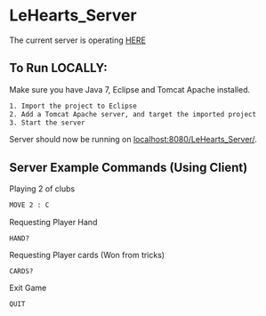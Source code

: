 # LeHearts_Server

The current server is operating [HERE](http://lehearts-env.elasticbeanstalk.com/)

## To Run LOCALLY:

Make sure you have Java 7, Eclipse and Tomcat Apache installed.  

```sh
1. Import the project to Eclipse
2. Add a Tomcat Apache server, and target the imported project 
3. Start the server 
```

Server should now be running on [localhost:8080/LeHearts_Server/](http://localhost:8080/LeHearts_Server/).

## Server Example Commands (Using Client)

Playing 2 of clubs
```sh
MOVE 2 : C
```

Requesting Player Hand
```
HAND?
```

Requesting Player cards (Won from tricks)
```
CARDS? 
```

Exit Game
```
QUIT
```



